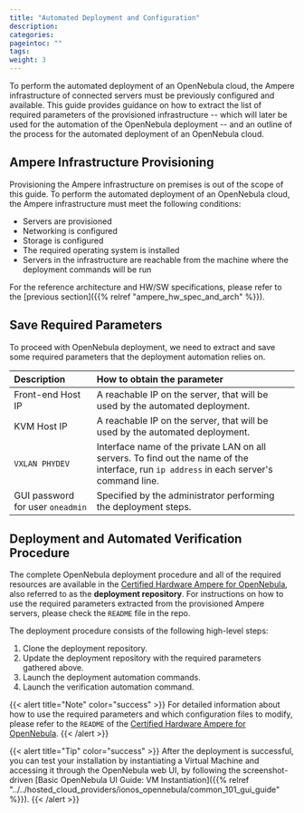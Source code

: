 ```yaml
---
title: "Automated Deployment and Configuration"
description:
categories:
pageintoc: ""
tags:
weight: 3
---
```


To perform the automated deployment of an OpenNebula cloud, the Ampere infrastructure of connected servers must be previously configured and available. This guide provides guidance on how to extract the list of required parameters of the provisioned infrastructure -- which will later be used for the automation of the OpenNebula deployment -- and an outline of the process for the automated deployment of an OpenNebula cloud.

## Ampere Infrastructure Provisioning

Provisioning the Ampere infrastructure on premises is out of the scope of this guide. To perform the automated deployment of an OpenNebula cloud, the Ampere infrastructure must meet the following conditions:

- Servers are provisioned
- Networking is configured
- Storage is configured
- The required operating system is installed
- Servers in the infrastructure are reachable from the machine where the deployment commands will be run

For the reference architecture and HW/SW specifications, please refer to the [previous section]({{% relref "ampere_hw_spec_and_arch" %}}).

## Save Required Parameters

To proceed with OpenNebula deployment, we need to extract and save some required parameters that the deployment automation relies on.

| Description | How to obtain the parameter |
| :----- | :----- |
| Front-end Host IP | A reachable IP on the server, that will be used by the automated deployment. |
| KVM Host IP | A reachable IP on the server, that will be used by the automated deployment. |
| `VXLAN PHYDEV` | Interface name of the private LAN on all servers. To find out the name of the interface, run `ip address` in each server's command line. |
| GUI password for user `oneadmin` | Specified by the administrator performing the deployment steps. |

## Deployment and Automated Verification Procedure

The complete OpenNebula deployment procedure and all of the required resources are available in the [Certified Hardware Ampere for OpenNebula](https://github.com/OpenNebula/certified-hardware-ampere), also referred to as the **deployment repository**. For instructions on how to use the required parameters extracted from the provisioned Ampere servers, please check the `README` file in the repo.

The deployment procedure consists of the following high-level steps:

1. Clone the deployment repository.
1. Update the deployment repository with the required parameters gathered above.
1. Launch the deployment automation commands.
1. Launch the verification automation command.

{{< alert title="Note" color="success" >}}
For detailed information about how to use the required parameters and which configuration files to modify, please refer to the `README` of the [Certified Hardware Ampere for OpenNebula](https://github.com/OpenNebula/certified-hardware-ampere).
{{< /alert >}}

<!-- TODO: we should find a way how to do this properly in Hugo framework -->
{{< alert title="Tip" color="success" >}}
After the deployment is successful, you can test your installation by instantiating a Virtual Machine and accessing it through the OpenNebula web UI, by following the screenshot-driven [Basic OpenNebula UI Guide: VM Instantiation]({{% relref "../../hosted_cloud_providers/ionos_opennebula/common_101_gui_guide" %}}).
{{< /alert >}}
